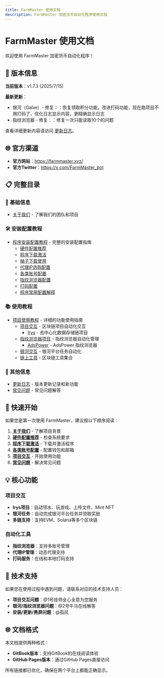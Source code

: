 ```yaml
---
title: FarmMaster 使用文档
description: FarmMaster 加密货币自动化程序使用文档
---
```


# FarmMaster 使用文档

欢迎使用 FarmMaster 加密货币自动化程序！

## 🚀 版本信息

**当前版本**：v1.7.3 (2025/7/15)

**最新更新**：
- 银河（Galxe）- 修复：：恢复领取积分功能，改进打码功能，现在跑项目不用打码了，优化日志显示内容，更精确显示日志
- 指纹浏览器 - 修复：：修复一次只能读取10个的问题

查看详细更新内容请访问 [更新日志](changelog/)。

## 🌐 官方渠道

- **官方网站**：https://farmmaster.xyz/
- **官方Twitter**：https://x.com/FarmMaster_bot

## 📋 完整目录

### 📖 基础信息
- [关于我们](about/) - 了解我们的团队和项目

### 🛠️ 安装配置教程
- [程序安装配置教程](installation/) - 完整的安装配置指南
  - [硬件配置推荐](installation/hardware.md)
  - [程序下载激活](installation/download.md)
  - [梯子下载使用](installation/proxy.md)
  - [代理IP选购配置](installation/proxy-ip.md)
  - [各类账号配置](installation/accounts.md)
  - [指纹浏览器配置](installation/fingerprint.md)
  - [打码配置](installation/captcha.md)
  - [程序常用配置解释](installation/config.md)

### 📚 使用教程
- [项目使用教程](usage/) - 详细的功能使用指南
  - [项目交互](usage/project-interaction/) - 区块链项目自动化交互
    - [Irys](usage/project-interaction/irys.md) - 去中心化数据存储链项目
  - [指纹浏览器项目](usage/fingerprint-browser/) - 指纹浏览器自动化管理
    - [AdsPower](usage/fingerprint-browser/adspower.md) - AdsPower 指纹浏览器
  - [银河交互](usage/galxe/) - 银河平台任务自动化
  - [链上工具](usage/onchain-tools/) - 区块链工具集合

### 📝 其他信息
- [更新日志](changelog/) - 版本更新记录和新功能
- [常见问题](faq/) - 常见问题解答

## 🚀 快速开始

如果您是第一次使用 FarmMaster，建议按以下顺序阅读：

1. **[关于我们](about/)** - 了解项目背景
2. **[硬件配置推荐](installation/hardware.md)** - 检查系统要求
3. **[程序下载激活](installation/download.md)** - 下载并激活程序
4. **[各类账号配置](installation/accounts.md)** - 配置钱包和邮箱
5. **[项目交互](usage/project-interaction/)** - 开始使用功能
6. **[常见问题](faq/)** - 解决常见问题

## 💡 核心功能

### 项目交互
- **Irys项目**：自动领水、玩游戏、上传文件、Mint NFT
- **银河任务**：自动完成银河平台任务并领取奖励
- **多链支持**：支持EVM、Solana等多个区块链

### 自动化工具
- **指纹浏览器**：支持多账号管理
- **代理IP管理**：动态代理支持
- **打码服务**：在线和本地打码支持

## 🔧 技术支持

如果您在使用过程中遇到问题，请联系对应的技术支持人员：

- **项目交互问题**：@1号技师全心全意为您服务
- **银河/指纹浏览器问题**：@2号牛马在线解答
- **安装/更新/黑屏问题**：@孤风

## 🌐 文档格式

本文档提供两种格式：
- **GitBook版本**：支持GitBook的在线阅读体验
- **GitHub Pages版本**：通过GitHub Pages直接访问

所有链接都已优化，确保在两个平台上都能正确显示。